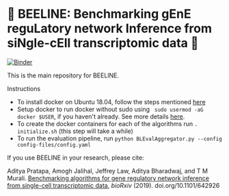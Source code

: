 # :honeybee: BEELINE: Benchmarking gEnE reguLatory network Inference from siNgle-cEll transcriptomic data :honeybee:
[![Binder](https://mybinder.org/badge_logo.svg)](https://mybinder.org/v2/gh/Murali-group/Beeline/binder)

This is the main repository for BEELINE.

Instructions
- To install docker on Ubuntu 18.04, follow the steps mentioned [here](https://www.digitalocean.com/community/tutorials/how-to-install-and-use-docker-on-ubuntu-18-04)
- Setup docker to run docker without sudo using ` sudo usermod -aG docker $USER`, if you haven't already. See more details [here](https://askubuntu.com/questions/477551/how-can-i-use-docker-without-sudo).
- To create the docker containers for each of the algorithms run `. initialize.sh` (this step will take a while)
- To run the evaluation pipeline, run `python BLEvalAggregator.py --config config-files/config.yaml`


If you use BEELINE in your research, please cite:

Aditya Pratapa, Amogh Jalihal, Jeffrey Law, Aditya Bharadwaj, and T M Murali. [Benchmarking algorithms for gene regulatory network inference from single-cell transcriptomic data](https://doi.org/10.1101/642926), _bioRxiv_ (2019). doi.org/10.1101/642926
